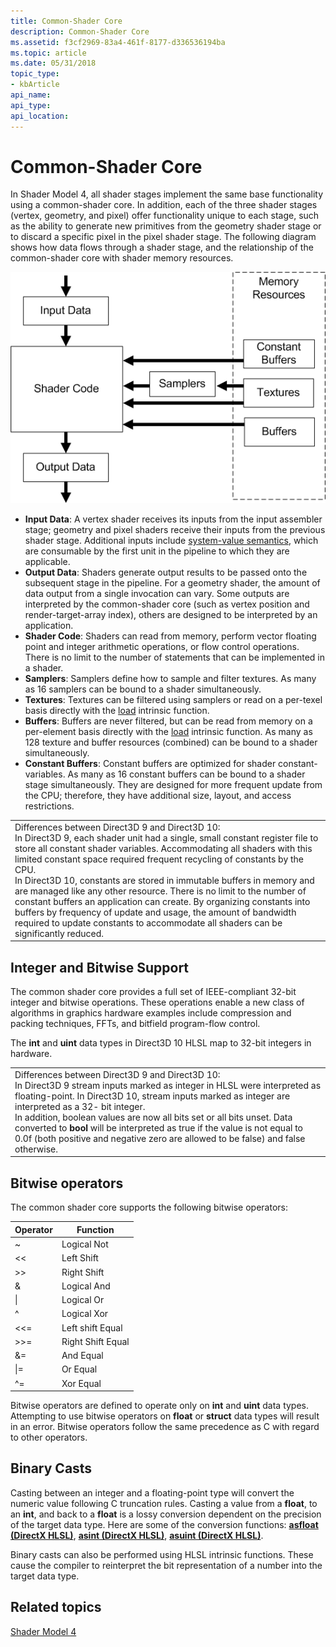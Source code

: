 ```yaml
---
title: Common-Shader Core
description: Common-Shader Core
ms.assetid: f3cf2969-83a4-461f-8177-d336536194ba
ms.topic: article
ms.date: 05/31/2018
topic_type: 
- kbArticle
api_name: 
api_type: 
api_location: 
---
```


# Common-Shader Core

In Shader Model 4, all shader stages implement the same base functionality using a common-shader core. In addition, each of the three shader stages (vertex, geometry, and pixel) offer functionality unique to each stage, such as the ability to generate new primitives from the geometry shader stage or to discard a specific pixel in the pixel shader stage. The following diagram shows how data flows through a shader stage, and the relationship of the common-shader core with shader memory resources.

![diagram of data flow in a shader stage](images/d3d10-shader-unit.png)

-   **Input Data**: A vertex shader receives its inputs from the input assembler stage; geometry and pixel shaders receive their inputs from the previous shader stage. Additional inputs include [system-value semantics](dx-graphics-hlsl-semantics.md), which are consumable by the first unit in the pipeline to which they are applicable.
-   **Output Data**: Shaders generate output results to be passed onto the subsequent stage in the pipeline. For a geometry shader, the amount of data output from a single invocation can vary. Some outputs are interpreted by the common-shader core (such as vertex position and render-target-array index), others are designed to be interpreted by an application.
-   **Shader Code**: Shaders can read from memory, perform vector floating point and integer arithmetic operations, or flow control operations. There is no limit to the number of statements that can be implemented in a shader.
-   **Samplers**: Samplers define how to sample and filter textures. As many as 16 samplers can be bound to a shader simultaneously.
-   **Textures**: Textures can be filtered using samplers or read on a per-texel basis directly with the [load](dx-graphics-hlsl-to-load.md) intrinsic function.
-   **Buffers**: Buffers are never filtered, but can be read from memory on a per-element basis directly with the [load](dx-graphics-hlsl-to-load.md) intrinsic function. As many as 128 texture and buffer resources (combined) can be bound to a shader simultaneously.
-   **Constant Buffers**: Constant buffers are optimized for shader constant-variables. As many as 16 constant buffers can be bound to a shader stage simultaneously. They are designed for more frequent update from the CPU; therefore, they have additional size, layout, and access restrictions.



|                                                                                                                                                                                                                                                                                                                                                                                                                                                                                                                                                                                                                                                                                                      |
|------------------------------------------------------------------------------------------------------------------------------------------------------------------------------------------------------------------------------------------------------------------------------------------------------------------------------------------------------------------------------------------------------------------------------------------------------------------------------------------------------------------------------------------------------------------------------------------------------------------------------------------------------------------------------------------------------|
| Differences between Direct3D 9 and Direct3D 10:<br/> In Direct3D 9, each shader unit had a single, small constant register file to store all constant shader variables. Accommodating all shaders with this limited constant space required frequent recycling of constants by the CPU.<br/> In Direct3D 10, constants are stored in immutable buffers in memory and are managed like any other resource. There is no limit to the number of constant buffers an application can create. By organizing constants into buffers by frequency of update and usage, the amount of bandwidth required to update constants to accommodate all shaders can be significantly reduced.<br/> |



 

## Integer and Bitwise Support

The common shader core provides a full set of IEEE-compliant 32-bit integer and bitwise operations. These operations enable a new class of algorithms in graphics hardware examples include compression and packing techniques, FFTs, and bitfield program-flow control.

The **int** and **uint** data types in Direct3D 10 HLSL map to 32-bit integers in hardware.



|                                                                                                                                                                                                                                                                                                                                                                                                                                                                                                              |
|--------------------------------------------------------------------------------------------------------------------------------------------------------------------------------------------------------------------------------------------------------------------------------------------------------------------------------------------------------------------------------------------------------------------------------------------------------------------------------------------------------------|
| Differences between Direct3D 9 and Direct3D 10:<br/> In Direct3D 9 stream inputs marked as integer in HLSL were interpreted as floating-point. In Direct3D 10, stream inputs marked as integer are interpreted as a 32- bit integer.<br/> In addition, boolean values are now all bits set or all bits unset. Data converted to **bool** will be interpreted as true if the value is not equal to 0.0f (both positive and negative zero are allowed to be false) and false otherwise.<br/> |



 

## Bitwise operators

The common shader core supports the following bitwise operators:



| Operator  | Function          |
|-----------|-------------------|
| ~         | Logical Not       |
| <<  | Left Shift        |
| >>  | Right Shift       |
| &         | Logical And       |
| \|        | Logical Or        |
| ^         | Logical Xor       |
| <<= | Left shift Equal  |
| >>= | Right Shift Equal |
| &=        | And Equal         |
| \|=       | Or Equal          |
| ^=        | Xor Equal         |



 

Bitwise operators are defined to operate only on **int** and **uint** data types. Attempting to use bitwise operators on **float** or **struct** data types will result in an error. Bitwise operators follow the same precedence as C with regard to other operators.

## Binary Casts

Casting between an integer and a floating-point type will convert the numeric value following C truncation rules. Casting a value from a **float**, to an **int**, and back to a **float** is a lossy conversion dependent on the precision of the target data type. Here are some of the conversion functions: [**asfloat (DirectX HLSL)**](dx-graphics-hlsl-asfloat.md), [**asint (DirectX HLSL)**](dx-graphics-hlsl-asint.md), [**asuint (DirectX HLSL)**](dx-graphics-hlsl-asuint.md).

Binary casts can also be performed using HLSL intrinsic functions. These cause the compiler to reinterpret the bit representation of a number into the target data type.

## Related topics

<dl> <dt>

[Shader Model 4](dx-graphics-hlsl-sm4.md)
</dt> </dl>

 

 





